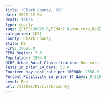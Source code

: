 ```yaml
---
title: "Clark County, KS"
date: 2020-12-04
draft: false
type: county
tags: [FIPS:20025.0,FEMA:7.0,Non-core,Red]
categories: [KS]
County: Clark County
State: KS
FIPS: 20025.0
FEMA_Region: 7.0
Population: 1994.0
NCHS_Urban_Rural_Classification: Non-core
Tests_in_prior_14_days: 53.0
Fourteen_day_test_rate_per_100000: 2658.0
Percent_Positivity_in_prior_14_days: 0.226
Level: Red
url: /states/KS/clark-county
---
```



